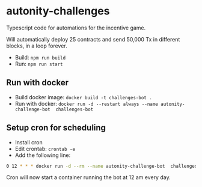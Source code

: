 # autonity-challenges

Typescript code for automations for the incentive game.

Will automatically deploy 25 contracts and send 50,000 Tx in different blocks, in a loop forever.

- Build: `npm run build`
- Run: `npm run start`

## Run with docker

- Build docker image: `docker build -t challenges-bot .`
- Run with docker: `docker run -d --restart always --name autonity-challenge-bot  challenges-bot`

## Setup cron for scheduling

- Install cron
- Edit crontab: `crontab -e`
- Add the following line:

```bash
0 12 * * * docker run -d --rm --name autonity-challenge-bot  challenges-bot
```

Cron will now start a container running the bot at 12 am every day.
